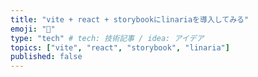 ```yaml
---
title: "vite + react + storybookにlinariaを導入してみる"
emoji: "🚀"
type: "tech" # tech: 技術記事 / idea: アイデア
topics: ["vite", "react", "storybook", "linaria"]
published: false
---
```

